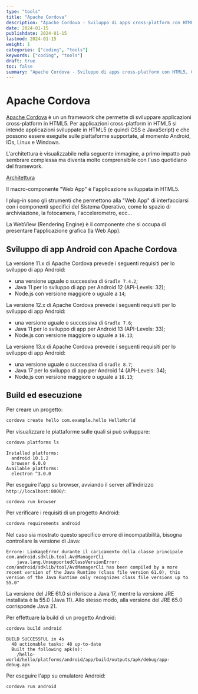```yaml
---
type: "tools"
title: "Apache Cordova"
description: "Apache Cordova - Sviluppo di apps cross-platform con HTML5, CSS & JS"
date: 2024-01-15
publishdate: 2024-01-15
lastmod: 2024-01-15
weight: 1
categories: ["coding", "tools"]
keywords: ["coding", "tools"]
draft: true
toc: false
summary: "Apache Cordova - Sviluppo di apps cross-platform con HTML5, CSS & JS"
---
```


# Apache Cordova

[Apache Cordova](https://cordova.apache.org/ "Sito web di Apache Cordova") è un un framework che permette di sviluppare applicazioni cross-platform in HTML5. Per applicazioni cross-platform in HTML5 si intende applicazioni sviluppate in HTML5 (e quindi CSS e JavaScript) e che possono essere eseguite sulle piattaforme supportate, al momento Android, IOs, Linux e Windows.

L'architettura è visualizzabile nella seguente immagine, a primo impatto può sembrare complessa ma diventa molto comprensibile con l'uso quotidiano del framework.

[Architettura](https://cordova.apache.org/static/img/guide/cordovaapparchitecture-20230712.svg)

Il macro-componente "Web App" è l'applicazione sviluppata in HTML5.

I plug-in sono gli strumenti che permettono alla "Web App" di interfacciarsi con i componenti specifici del Sistema Operativo, come lo spazio di archiviazione, la fotocamera, l'accelerometro, ecc...

La WebView (Rendering Engine) è il componente che si occupa di presentare l'applicazione grafica (la Web App).

## Sviluppo di app Android con Apache Cordova

La versione 11.x di Apache Cordova prevede i seguenti requisiti per lo sviluppo di app Android:

- una versione uguale o successiva di ``Gradle 7.4.2``;
- Java 11 per lo sviluppo di app per Android 12 (API-Levels: 32);
- Node.js con versione maggiore o uguale a ``14``;

La versione 12.x di Apache Cordova prevede i seguenti requisiti per lo sviluppo di app Android:

- una versione uguale o successiva di ``Gradle 7.6``;
- Java 11 per lo sviluppo di app per Android 13 (API-Levels: 33);
- Node.js con versione maggiore o uguale a ``16.13``;

La versione 13.x di Apache Cordova prevede i seguenti requisiti per lo sviluppo di app Android:

- una versione uguale o successiva di ``Gradle 8.7``;
- Java 17 per lo sviluppo di app per Android 14 (API-Levels: 34);
- Node.js con versione maggiore o uguale a ``16.13``;

## Build ed esecuzione

Per creare un progetto:

```bash
cordova create hello com.example.hello HelloWorld
```

Per visualizzare le piattaforme sulle quali si può sviluppare:

```bash
cordova platforms ls
```

```plaintext
Installed platforms:
  android 10.1.2
  browser 6.0.0
Available platforms: 
  electron ^3.0.0
```

Per eseguire l'app su browser, avviando il server all'indirizzo ``http://localhost:8000/``:

```bash
cordova run browser
```

Per verificare i requisiti di un progetto Android:

```bash
cordova requirements android
```

Nel caso sia mostrato questo specifico errore di incompatibilità, bisogna controllare la versione di Java:

```plaintext
Errore: LinkageError durante il caricamento della classe principale com.android.sdklib.tool.AvdManagerCli
	java.lang.UnsupportedClassVersionError: com/android/sdklib/tool/AvdManagerCli has been compiled by a more recent version of the Java Runtime (class file version 61.0), this version of the Java Runtime only recognizes class file versions up to 55.0"
```

La versione del JRE 61.0 si riferisce a Java 17, mentre la versione JRE installata è la 55.0 (Java 11).
Allo stesso modo, alla versione del JRE 65.0 corrisponde Java 21.

Per effettuare la build di un progetto Android:

```bash
cordova build android
```

```plaintext
BUILD SUCCESSFUL in 4s
  48 actionable tasks: 48 up-to-date
  Built the following apk(s): 
    /hello-world/hello/platforms/android/app/build/outputs/apk/debug/app-debug.apk
```

Per eseguire l'app su emulatore Android:

```bash
cordova run android
```
